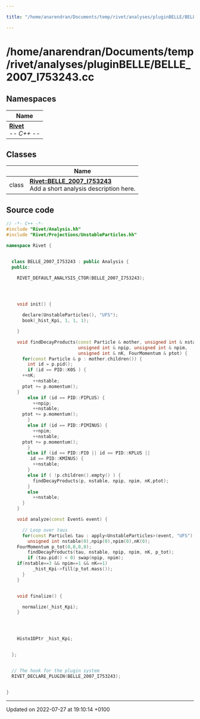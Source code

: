 ```yaml
---

title: "/home/anarendran/Documents/temp/rivet/analyses/pluginBELLE/BELLE_2007_I753243.cc"

---
```


# /home/anarendran/Documents/temp/rivet/analyses/pluginBELLE/BELLE_2007_I753243.cc



## Namespaces

| Name           |
| -------------- |
| **[Rivet](http://example.org/namespaces/namespacerivet/)** <br>-*- C++ -*-  |

## Classes

|                | Name           |
| -------------- | -------------- |
| class | **[Rivet::BELLE_2007_I753243](http://example.org/classes/classrivet_1_1belle__2007__i753243/)** <br>Add a short analysis description here.  |




## Source code

```cpp
// -*- C++ -*-
#include "Rivet/Analysis.hh"
#include "Rivet/Projections/UnstableParticles.hh"

namespace Rivet {


  class BELLE_2007_I753243 : public Analysis {
  public:

    RIVET_DEFAULT_ANALYSIS_CTOR(BELLE_2007_I753243);




    void init() {

      declare(UnstableParticles(), "UFS");
      book(_hist_Kpi, 1, 1, 1);

    }

    void findDecayProducts(const Particle & mother, unsigned int & nstable,
                           unsigned int & npip, unsigned int & npim,
                           unsigned int & nK, FourMomentum & ptot) {
      for(const Particle & p : mother.children()) {
        int id = p.pid();
        if (id == PID::K0S ) {
      ++nK;
          ++nstable;
      ptot += p.momentum();
    }
        else if (id == PID::PIPLUS) {
          ++npip;
          ++nstable;
      ptot += p.momentum();
        }
        else if (id == PID::PIMINUS) {
          ++npim;
          ++nstable;
      ptot += p.momentum();
        }
        else if (id == PID::PI0 || id == PID::KPLUS ||
         id == PID::KMINUS) {
          ++nstable;
        }
        else if ( !p.children().empty() ) {
          findDecayProducts(p, nstable, npip, npim, nK,ptot);
        }
        else
          ++nstable;
      }
    }

    void analyze(const Event& event) {

      // Loop over taus
      for(const Particle& tau : apply<UnstableParticles>(event, "UFS").particles(Cuts::abspid==PID::TAU)) {
        unsigned int nstable(0),npip(0),npim(0),nK(0);
    FourMomentum p_tot(0,0,0,0);
        findDecayProducts(tau, nstable, npip, npim, nK, p_tot);
        if (tau.pid() < 0) swap(npip, npim);
    if(nstable==3 && npim==1 && nK==1)
          _hist_Kpi->fill(p_tot.mass());
      }
    }


    void finalize() {

      normalize(_hist_Kpi);
    }




    Histo1DPtr _hist_Kpi;


  };


  // The hook for the plugin system
  RIVET_DECLARE_PLUGIN(BELLE_2007_I753243);


}
```


-------------------------------

Updated on 2022-07-27 at 19:10:14 +0100
